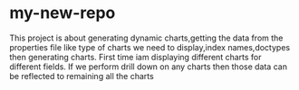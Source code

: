 # my-new-repo
This project is about generating dynamic charts,getting the data from the properties file like type of charts we need to display,index names,doctypes then generating charts.
First time iam displaying different charts for different fields.
If we perform drill down on any charts then those data can be reflected to remaining all the charts

